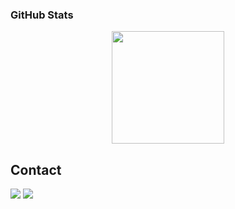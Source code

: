 
### GitHub Stats

<p align="center">
<a href="https://github.com/pablo-de">
  <img height="180em" src="https://github-readme-stats-eight-theta.vercel.app/api/top-langs/?username=pablo-de&layout=compact&langs_count=8&theme=darcula"/>
</a>
</p>

## Contact

<a href="www.linkedin.com/in/pablo-díaz-echeveste"><img src="https://img.shields.io/badge/-Pablo%20DE-0077B5?style=flat&logo=Linkedin&logoColor=white"/></a>
<a href="mailto:diazechevestepablom@gmail.com"><img src="https://img.shields.io/badge/-diazechevestepablo@gmail.com-D14836?style=flat&logo=Gmail&logoColor=white"/></a>
</p>
